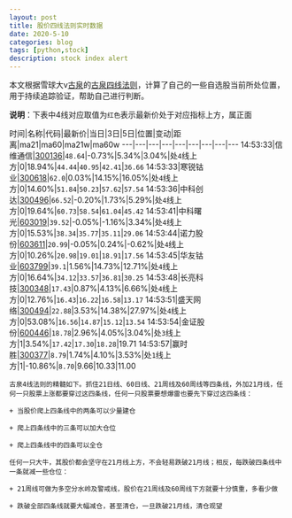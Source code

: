 ```yaml
---
layout: post
title: 股价四线法则实时数据
date: 2020-5-10
categories: blog
tags: [python,stock]
description: stock index alert
---
```



本文根据雪球大v[古泉](https://xueqiu.com/u/7148646888)的[古泉四线法则](https://xueqiu.com/7148646888/130498192)，计算了自己的一些自选股当前所处位置，用于持续追踪验证，帮助自己进行判断。

**说明**：下表中4线对应取值为`红色`表示最新价处于对应指标上方，属正面

时间|名称|代码|最新价|当日|3日|5日|位置|变动|距离|ma21|ma60|ma21w|ma60w
---|---|---|---|---|---|---|---|---
14:53:33|信维通信|[300136](https://xueqiu.com/S/SZ300136)|`48.64`|-0.73%|5.34%|3.04%|处`4`线上方|0|18.94%|`44.44`|`40.95`|`42.41`|`36.66`
14:53:33|寒锐钴业|[300618](https://xueqiu.com/S/SZ300618)|`62.0`|0.03%|14.15%|16.05%|处`4`线上方|0|14.60%|`51.84`|`50.23`|`57.62`|`57.54`
14:53:36|中科创达|[300496](https://xueqiu.com/S/SZ300496)|`66.52`|-0.20%|1.73%|5.29%|处`4`线上方|0|19.64%|`60.73`|`58.54`|`61.04`|`45.42`
14:53:41|中科曙光|[603019](https://xueqiu.com/S/SH603019)|`39.52`|-0.05%|-1.16%|3.34%|处`4`线上方|0|15.53%|`38.34`|`35.77`|`35.11`|`29.06`
14:53:44|诺力股份|[603611](https://xueqiu.com/S/SH603611)|`20.99`|-0.05%|0.24%|-0.62%|处`4`线上方|0|10.26%|`20.98`|`19.01`|`18.91`|`17.56`
14:53:45|华友钴业|[603799](https://xueqiu.com/S/SH603799)|`39.1`|1.56%|14.73%|12.71%|处`4`线上方|0|16.64%|`34.12`|`33.57`|`36.81`|`30.25`
14:53:48|长亮科技|[300348](https://xueqiu.com/S/SZ300348)|`17.43`|0.87%|4.13%|6.66%|处`4`线上方|0|12.76%|`16.43`|`16.22`|`16.58`|`13.17`
14:53:51|盛天网络|[300494](https://xueqiu.com/S/SZ300494)|`22.88`|3.53%|14.38%|27.97%|处`4`线上方|0|53.08%|`16.56`|`14.87`|`15.12`|`13.54`
14:53:54|金证股份|[600446](https://xueqiu.com/S/SH600446)|`18.78`|2.96%|4.05%|3.04%|处`3`线上方|1|3.54%|`17.42`|`17.30`|`18.28`|19.71
14:53:57|赢时胜|[300377](https://xueqiu.com/S/SZ300377)|`8.79`|1.74%|4.10%|3.53%|处`1`线上方|1|-10.86%|`8.70`|9.66|10.33|11.00

```
古泉4线法则的精髓如下。抓住21日线、60日线、21周线及60周线等四条线，外加21月线，任何一只股票上涨都要穿过这四条线，任何一只股票要想爆雷也要先下穿过这四条线：

+ 当股价爬上四条线中的两条可以少量建仓

+ 爬上四条线中的三条可以加大仓位

+ 爬上四条线中的四条可以全仓

任何一只大牛，其股价都会坚守在21月线上方，不会轻易跌破21月线；相反，每跌破四条线中一条就减一些仓位：

+ 21周线可做为多空分水岭及警戒线，股价在21周线及60周线下方就要十分慎重，多看少做

+ 跌破全部四条线就要大幅减仓，甚至清仓，一旦跌破21月线，清仓观望
```